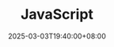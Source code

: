 ---
weight: 3000
title: "JavaScript"
description: ""
icon: "article"
date: "2025-03-03T19:40:00+08:00"
lastmod: "2025-03-03T19:40:00+08:00"
draft: true
toc: true
---